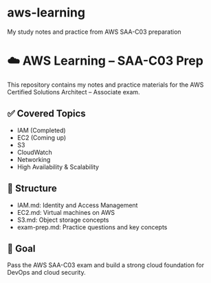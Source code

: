 # aws-learning
My study notes and practice from AWS SAA-C03 preparation

# ☁️ AWS Learning – SAA-C03 Prep

This repository contains my notes and practice materials for the AWS Certified Solutions Architect – Associate exam.

## ✅ Covered Topics
- IAM (Completed)
- EC2 (Coming up)
- S3
- CloudWatch
- Networking
- High Availability & Scalability

## 📂 Structure
- IAM.md: Identity and Access Management
- EC2.md: Virtual machines on AWS
- S3.md: Object storage concepts
- exam-prep.md: Practice questions and key concepts


## 🎯 Goal
Pass the AWS SAA-C03 exam and build a strong cloud foundation for DevOps and cloud security.
